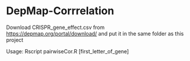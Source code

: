 # DepMap-Corrrelation

Download CRISPR_gene_effect.csv from https://depmap.org/portal/download/ and put it in the same folder as this project

Usage: Rscript pairwiseCor.R [first_letter_of_gene]


